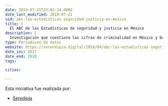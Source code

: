 ```yaml
---
date: 2019-07-21T23:02:24.000Z
date_last_modified: 2019-07-21
uid: abc-las-estadisticas-seguridad-justicia-en-mexico
title: |
  El ABC de las Estadísticas de seguridad y justicia en México
description: |
  Investigación que cuestiona las cifras de criminalidad en México y busca mostrar que en términos tecnicos esas afirmaciones tienen algunas aristas que deben ser consideradas antes de hacer un juicio de valor.
type: Periodismo de datos
website: https://serendipia.digital/2018/04/abc-las-estadisticas-seguridad-justicia-en-mexico/
date_ini: 2017
date_end: 2018
tags:

cities: 

---
```


Esta iniciativa fue realizada por:

- [Seredipia](/organizaciones/seredipia)
